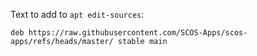Text to add to `apt edit-sources`:
```
deb https://raw.githubusercontent.com/SCOS-Apps/scos-apps/refs/heads/master/ stable main
```
